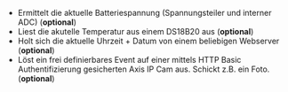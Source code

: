 


* Ermittelt die aktuelle Batteriespannung (Spannungsteiler und interner ADC) (**optional**)  
* Liest die akutelle Temperatur aus einem DS18B20 aus (**optional**)  
* Holt sich die aktuelle Uhrzeit + Datum von einem beliebigen Webserver  (**optional**)  
* Löst ein frei definierbares Event auf einer mittels HTTP Basic Authentifizierung gesicherten Axis IP Cam aus. Schickt z.B. ein Foto. (**optional**)

